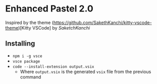 # Enhanced Pastel 2.0

Inspired by the theme (https://github.com/SakethKanchi/kitty-vscode-theme)[Kitty VSCode] by _SaketchKanchi_

## Installing

- `npm i -g vsce`
- `vsce package`
- `code --install-extension output.vsix`
  - Where `output.vsix` is the generated `vsix` file from the previous command
